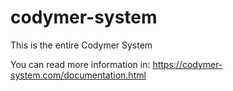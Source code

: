 # codymer-system
This is the entire Codymer System

You can read more information in:
https://codymer-system.com/documentation.html
